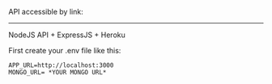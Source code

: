 API accessible by link: 
___
NodeJS API + ExpressJS + Heroku

First create your .env file like this:

```
APP_URL=http://localhost:3000
MONGO_URL= *YOUR MONGO URL*
```
